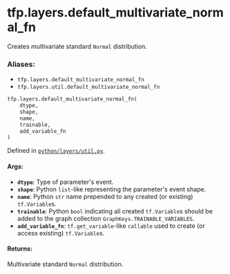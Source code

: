 <div itemscope itemtype="http://developers.google.com/ReferenceObject">
<meta itemprop="name" content="tfp.layers.default_multivariate_normal_fn" />
<meta itemprop="path" content="Stable" />
</div>

# tfp.layers.default_multivariate_normal_fn

Creates multivariate standard `Normal` distribution.

### Aliases:

* `tfp.layers.default_multivariate_normal_fn`
* `tfp.layers.util.default_multivariate_normal_fn`

``` python
tfp.layers.default_multivariate_normal_fn(
    dtype,
    shape,
    name,
    trainable,
    add_variable_fn
)
```



Defined in [`python/layers/util.py`](https://github.com/tensorflow/probability/tree/master/tensorflow_probability/python/layers/util.py).

<!-- Placeholder for "Used in" -->


#### Args:

* <b>`dtype`</b>: Type of parameter's event.
* <b>`shape`</b>: Python `list`-like representing the parameter's event shape.
* <b>`name`</b>: Python `str` name prepended to any created (or existing)
  `tf.Variable`s.
* <b>`trainable`</b>: Python `bool` indicating all created `tf.Variable`s should be
  added to the graph collection `GraphKeys.TRAINABLE_VARIABLES`.
* <b>`add_variable_fn`</b>: `tf.get_variable`-like `callable` used to create (or
  access existing) `tf.Variable`s.


#### Returns:
Multivariate standard `Normal` distribution.
